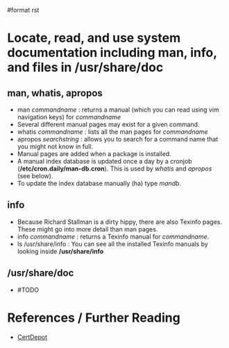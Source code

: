\#format rst

Locate, read, and use system documentation including man, info, and files in /usr/share/doc
===========================================================================================

man, whatis, apropos
--------------------

-   man *commandname* : returns a manual (which you can read using vim navigation keys) for *commandname*
-   Several different manual pages may exist for a given command.
-   whatis *commandname* : lists all the man pages for *commandname*
-   apropos *searchstring* : allows you to search for a command name that you might not know in full.
-   Manual pages are added when a package is installed.
-   A manual index database is updated once a day by a cronjob (**/etc/cron.daily/man-db.cron**). This is used by *whatis* and *apropos* (see below).
-   To update the index database manually (ha) type *mandb*.

info
----

-   Because Richard Stallman is a dirty hippy, there are also Texinfo pages. These might go into more detail than man pages.
-   info *commandname* : returns a Texinfo manual for *commandname*.
-   ls /usr/share/info : You can see all the installed Texinfo manuals by looking inside **/usr/share/info**

/usr/share/doc
--------------

-   \#TODO

References / Further Reading
============================

-   [CertDepot](http://www.certdepot.net/rhel7-locate-system-documentation/)

